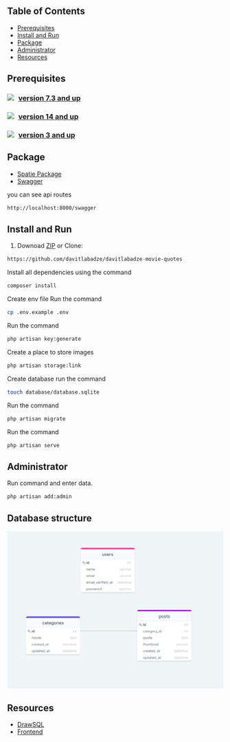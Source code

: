 
## Table of Contents

* [ Prerequisites ](#pre)
* [ Install and Run](#iar)
* [ Package ](#package)
* [ Administrator ](#administrator)
* [ Resources](#resources)

<a name="pre"></a>

## Prerequisites
### <a  href="https://www.php.net/downloads" target="_blank"><img style="float:left;margin-right:10px"  src="https://img.shields.io/badge/PHP-777BB4?style=for-the-badge&logo=php&logoColor=white"/>version 7.3 and up </a>  
### <a href="https://nodejs.org/en/" target="_blank"><img style="float:left; margin-right:10px" src="https://img.shields.io/badge/Node.js-339933?style=for-the-badge&logo=nodedotjs&logoColor=white"/>  version 14 and up </a> 
### <a href="https://www.mysql.com/downloads/" target="_blank"><img style="float:left; margin-right:10px" src="https://img.shields.io/badge/SQLite-07405E?style=for-the-badge&logo=sqlite&logoColor=white"/>  version 3 and up </a> 

<a name="package"></a>

## Package
* [Spatie Package](https://github.com/spatie/laravel-translatable)
* [Swagger](https://swagger.io/)
  
  
you can see api routes

```bash 
http://localhost:8000/swagger
```

<a name="iar"></a>

## Install and Run

1. Downoad [ZIP](https://github.com/RedberryInternship/davitlabadze-movie-quotes/archive/refs/heads/main.zip) or 
Clone: 
 ```bash 
 https://github.com/davitlabadze/davitlabadze-movie-quotes
```
Install all dependencies using the command
```bash 
composer install
```
Create env file Run the command 
```bash 
cp .env.example .env
```
Run  the command 
```bash
php artisan key:generate
```    
Create a place to store images 
```bash
php artisan storage:link
```
Create database run the command 
```bash 
touch database/database.sqlite 
```
Run the command  
```bash 
php artisan migrate
```
Run the command  
```bash 
php artisan serve
```

<a name="administrator"></a>

## Administrator

Run command and enter data. 
```bash 
php artisan add:admin
``` 


<a name="db"></a>

## Database structure
!['db'](appscreen/db.png)

<a name="resources"></a>

##  Resources
* [DrawSQL](https://drawsql.app/)  
* [Frontend](https://github.com/RedberryInternship/davitlabadze-movie-quotes-front#about-the-application)   
   



